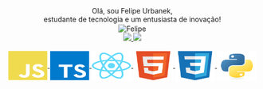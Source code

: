 <div align="center" style="background-color: 0D1117" >
 Olá, sou Felipe Urbanek, <br> estudante de tecnologia e um entusiasta de inovação!

<div align="center">
<img align="center" alt="Felipe" height="300" src="https://felipeurbanek.com/img/home_direita.svg">
</div>

<div align="center">
  <a href="https://github.com/felipeurbanek" >
  <img height="180rem" src="https://github-readme-stats.vercel.app/api?username=felipeurbanek&show_icons=true&theme=cobalt&include_all_commits=true&count_private=true"/>
  <img height="180rem" src="https://github-readme-stats.vercel.app/api/top-langs/?username=felipeurbanek&layout=compact&langs_count=10&theme=cobalt"/>
</div>
<div style="display: inline_block" align="center"><br>
  <img align="center" alt="Estudando" height="60" width="80" src="https://raw.githubusercontent.com/devicons/devicon/master/icons/javascript/javascript-plain.svg">
  <img align="center" alt="Estudando" height="60" width="80" src="https://raw.githubusercontent.com/devicons/devicon/master/icons/typescript/typescript-plain.svg">
  <img align="center" alt="Estudando" height="60" width="80" src="https://raw.githubusercontent.com/devicons/devicon/master/icons/react/react-original.svg">
  <img align="center" alt="Rafa-HTML" height="60" width="80" src="https://raw.githubusercontent.com/devicons/devicon/master/icons/html5/html5-original.svg">
  <img align="center" alt="Estudando" height="60" width="80" src="https://raw.githubusercontent.com/devicons/devicon/master/icons/css3/css3-original.svg">
  <img align="center" alt="Estudando" height="60" width="80" src="https://raw.githubusercontent.com/devicons/devicon/master/icons/python/python-original.svg">
</div>
</div>

